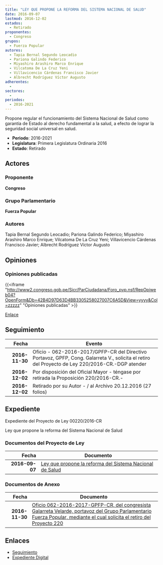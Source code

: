 ```yaml
---
title: "LEY QUE PROPONE LA REFORMA DEL SISTEMA NACIONAL DE SALUD"
date: 2016-09-07
lastmod: 2016-12-02
estados: 
  - Retirado
proponentes: 
  - Congreso
grupos: 
  - Fuerza Popular
autores: 
  - Tapia Bernal Segundo Leocadio
  - Pariona Galindo Federico
  - Miyashiro Arashiro Marco Enrique
  - Vilcatoma De La Cruz Yeni
  - Villavicencio Cárdenas Francisco Javier
  - Albrecht Rodríguez Víctor Augusto
adherentes: 
  - 
sectores: 
  - 
periodos: 
  - 2016-2021
---
```


Propone regular el funcionamiento del Sistema Nacional de Salud como garantía de Estado al derecho fundamental a la salud, a efecto de lograr la seguridad social universal en salud.

- **Periodo**: 2016-2021
- **Legislatura**: Primera Legislatura Ordinaria 2016
- **Estado**: Retirado

## Actores

### Proponente

**Congreso**

### Grupo Parlamentario

**Fuerza Popular**

### Autores

Tapia Bernal Segundo Leocadio; Pariona Galindo Federico; Miyashiro Arashiro Marco Enrique; Vilcatoma De La Cruz Yeni; Villavicencio Cárdenas Francisco Javier; Albrecht Rodríguez Víctor Augusto


## Opiniones

### Opiniones publicadas

{{<iframe "http://www2.congreso.gob.pe/Sicr/ParCiudadana/Foro_pvp.nsf/RepOpiweb04?OpenForm&Db=42B4D97D63D4BB3305258027007C6A5D&View=yyyy&Col=zzzzz" "Opiniones publicadas" >}}

[Enlace](http://www2.congreso.gob.pe/Sicr/ParCiudadana/Foro_pvp.nsf/RepOpiweb04?OpenForm&Db=42B4D97D63D4BB3305258027007C6A5D&View=yyyy&Col=zzzzz)

## Seguimiento

| Fecha | Evento |
|------:|--------|
| **2016-11-30** | Oficio - 062-2016-2017/GPFP-CR del Directivo Portavoz, GPFP, Cong. Galarreta V., solicita el retiro del Proyecto de Ley 220/2016-CR.-DGP atender|
| **2016-12-02** | Por disposición del Oficial Mayor - téngase por retirada la Proposición 220/2016-CR.-|
| **2016-12-02** | Retirado por su Autor - / al Archivo 20.12.2016 (27 folios)|


## Expediente

Expediente del Proyecto de Ley 00220/2016-CR

Ley que propone la reforma del Sistema Nacional de Salud


### Documentos del Proyecto de Ley

| Fecha | Documento |
|------:|--------|
| **2016-09-07** | [Ley que propone la reforma del Sistema Nacional de Salud](http://www.leyes.congreso.gob.pe/Documentos/2016_2021/Proyectos_de_Ley_y_de_Resoluciones_Legislativas/PL0022020160907..pdf) |

### Documentos de Anexo

| Fecha | Documento |
|------:|--------|
| **2016-11-30** | [Oficio 062-2016-2017-GPFP-CR, del congresista Galarreta Velarde, portavoz del Grupo Parlamentario Fuerza Popular, mediante el cual solicita el retiro del Proyecto 220](http://www.leyes.congreso.gob.pe/Documentos/2016_2021/Oficios/Congresistas/OFICIO-062-2016-2017-GPFP-CR.pdf) |

## Enlaces 

- [Seguimiento](http://www2.congreso.gob.pe/Sicr/TraDocEstProc/CLProLey2016.nsf/f7fff46988ca05b1052578e100829cc7/d8e7aae3be0f743f05258027007708e4?OpenDocument)
- [Expediente Digital](http://www2.congreso.gob.pe/Sicr/TraDocEstProc/CLProLey2016.nsf/f7fff46988ca05b1052578e100829cc7/d8e7aae3be0f743f05258027007708e4?OpenDocument&Click=05257FB7005EB655.eb71d0cf91d8294e05256cdf006b5706/$Body/0.1C6C)
